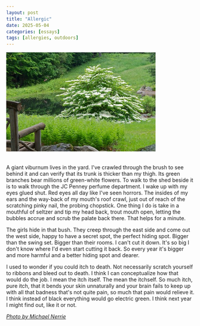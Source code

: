 ```yaml
---
layout: post
title: "Allergic"
date: 2025-05-04
categories: [essays]
tags: [allergies, outdoors]
---
```


![God, just imagine](/assets/viburnum.jpg)
<br>
<br>

A giant viburnum lives in the yard. I've crawled through the brush to see behind it and can verify that its trunk is thicker than my thigh. Its green branches bear millions of green-white flowers. To walk to the shed beside it is to walk through the JC Penney perfume department. I wake up with my eyes glued shut. Red eyes all day like I've seen horrors. The insides of my ears and the way-back of my mouth's roof crawl, just out of reach of the scratching pinky nail, the probing chopstick. One thing I do is take in a mouthful of seltzer and tip my head back, trout mouth open, letting the bubbles accrue and scrub the palate back there. That helps for a minute.

The girls hide in that bush. They creep through the east side and come out the west side, happy to have a secret spot, the perfect hiding spot. Bigger than the swing set. Bigger than their rooms. I can't cut it down. It's so big I don't know where I'd even start cutting it back. So every year it's bigger and more harmful and a better hiding spot and dearer.

I used to wonder if you could itch to death. Not necessarily scratch yourself to ribbons and bleed out to death. I think I can conceptualize how that would do the job. I mean the itch itself. The mean the itchself. So much itch, pure itch, that it bends your skin unnaturally and your brain fails to keep up with all that badness that's not quite pain, so much that pain would relieve it. I think instead of black everything would go electric green. I think next year I might find out, like it or not.


*[Photo by Michael Nerrie](https://www.flickr.com/photos/59898141@N06/)*
